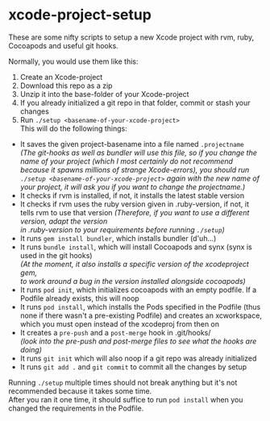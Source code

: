 # xcode-project-setup
These are some nifty scripts to setup a new Xcode project with rvm, ruby, Cocoapods and useful git hooks.

Normally, you would use them like this:

1. Create an Xcode-project
2. Download this repo as a zip
3. Unzip it into the base-folder of your Xcode-project  
4. If you already initialized a git repo in that folder, commit or stash your changes
5. Run `./setup <basename-of-your-xcode-project>`  
This will do the following things:
  - It saves the given project-basename into a file named `.projectname`  
*(The git-hooks as well as bundler will use this file, so if you change the name of your project (which I most certainly do 
not recommend because it spawns millions of strange Xcode-errors), you should run `./setup <basename-of-your-xcode-project>` 
again with the new name of your project, it will ask you if you want to change the projectname.)*
  - It checks if rvm is installed, if not, it installs the latest stable version
  - It checks if rvm uses the ruby version given in .ruby-version, if not, it tells rvm to use that version
*(Therefore, if you want to use a different version, adapt the version  
in .ruby-version to your requirements before running `./setup`)*
  - It runs `gem install bundler`, which installs bundler (d'uh...)
  - It runs `bundle install`, which will install Cocoapods and synx (synx is used in the git hooks)  
*(At the moment, it also installs a specific version of the xcodeproject gem,  
to work around a bug in the version installed alongside cocoapods)*
  - It runs `pod init`, which initializes cocoapods with an empty podfile. If a Podfile already exists, this will noop
  - It runs `pod install`, which installs the Pods specified in the Podfile (thus none if there wasn't a pre-existing Podfile) and creates an xcworkspace, which you must open instead of the xcodeproj from then on
  - It creates a `pre-push` and a `post-merge` hook in .git/hooks/  
  *(look into the pre-push and post-merge files to see what the hooks are doing)*
  - It runs `git init` which will also noop if a git repo was already initialized
  - It runs `git add .` and `git commit` to commit all the changes by setup


Running `./setup` multiple times should not break anything but it's not recommended because it takes some time.  
After you ran it one time, it should suffice to run `pod install` when you changed the requirements in the Podfile.  
